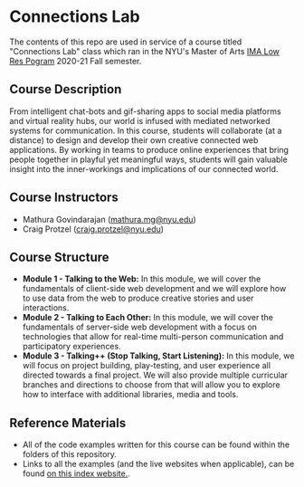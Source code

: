 # Connections Lab
The contents of this repo are used in service of a course titled "Connections Lab" class which ran in the NYU's Master of Arts [IMA Low Res Pogram](https://itp.nyu.edu/lowres/) 2020-21 Fall semester.

## Course Description
From intelligent chat-bots and gif-sharing apps to social media platforms and virtual reality hubs, our world is infused with mediated networked systems for communication. In this course, students will collaborate (at a distance) to design and develop their own creative connected web applications. By working in teams to produce online experiences that bring people together in playful yet meaningful ways, students will gain valuable insight into the inner-workings and implications of our connected world.

## Course Instructors
* Mathura Govindarajan (mathura.mg@nyu.edu)
* Craig Protzel (craig.protzel@nyu.edu)

## Course Structure
* **Module 1 - Talking to the Web:** In this module, we will cover the fundamentals of client-side web development and we will explore how to use data from the web to produce creative stories and user interactions.
* **Module 2 - Talking to Each Other:** In this module, we will cover the fundamentals of server-side web development with a focus on technologies that allow for real-time multi-person communication and participatory experiences.
* **Module 3 - Talking++ (Stop Talking, Start Listening):** In this module, we will focus on project building, play-testing, and user experience all directed towards a final project. We will also provide multiple curricular branches and directions to choose from that will allow you to explore how to interface with additional libraries, media and tools.

## Reference Materials
* All of the code examples written for this course can be found within the folders of this repository.
* Links to all the examples (and the live websites when applicable), can be found [on this index website.](https://mathuramg.com/IMA-Low-Res-Connections-Lab/).


<!-- 

[Week 1 - Intro to HTML & CSS](https://github.com/MathuraMG/IMA-Low-Res-Connections-Lab/tree/master/Week_01|Intro_to_HTML)  
* [HTML Boilerplate](https://github.com/MathuraMG/IMA-Low-Res-Connections-Lab/tree/master/Week_01|Intro_to_HTML/HTML%20Boilerplate)
* [Simple Webpage on Cats](https://github.com/MathuraMG/IMA-Low-Res-Connections-Lab/tree/master/Week_01|Intro_to_HTML/Simple_Cat_Page)


[Week 2 - Making A Webpage](https://github.com/MathuraMG/IMA-Low-Res-Connections-Lab/tree/master/Week_02|HTML_CSS)
* [ShowAThing_1_HTML](https://github.com/MathuraMG/IMA-Low-Res-Connections-Lab/tree/master/Week_02|HTML_CSS/ShowAThing_1_HTML)
* [ShowAThing_2_CSS](https://github.com/MathuraMG/IMA-Low-Res-Connections-Lab/tree/master/Week_02|HTML_CSS/ShowAThing_2_CSS)
* [ShowAThing_3_1_CSS_Design_Start](https://github.com/MathuraMG/IMA-Low-Res-Connections-Lab/tree/master/Week_02|HTML_CSS/ShowAThing_3_1_Design_Start)
* [ShowAThing_3_2_CSS_Design_Complete](https://github.com/MathuraMG/IMA-Low-Res-Connections-Lab/tree/master/Week_02|HTML_CSS/ShowAThing_3_2_Design_Complete)
* [CSS_Layout_Flex_01](https://github.com/MathuraMG/IMA-Low-Res-Connections-Lab/tree/master/Week_02|HTML_CSS/CSS_Layout_Flex_01)
* [CSS_Layout_Flex_02](https://github.com/MathuraMG/IMA-Low-Res-Connections-Lab/tree/master/Week_02|HTML_CSS/CSS_Layout_Flex_02)
* [CSS_Layout_Fluid_Responsive](https://github.com/MathuraMG/IMA-Low-Res-Connections-Lab/tree/master/Week_02|HTML_CSS/CSS_Layout_Fluid_Responsive)

[Week 3 - Making Things Happen on the Page](https://github.com/MathuraMG/IMA-Low-Res-Connections-Lab/tree/master/Week_03|JS_Events)
* [JS_DOM](https://github.com/MathuraMG/IMA-Low-Res-Connections-Lab/tree/master/Week_03|JS_Events/3.1_JS_DOM)
* [Events - Number Counter and CSS Color](https://github.com/MathuraMG/IMA-Low-Res-Connections-Lab/tree/master/Week_03|JS_Events/3.2_Events)
* [Events - Arrays and Images](https://github.com/MathuraMG/IMA-Low-Res-Connections-Lab/tree/master/Week_03|JS_Events/3.2_Events_arrays_images)
* [Events - Arrays and Text](https://github.com/MathuraMG/IMA-Low-Res-Connections-Lab/tree/master/Week_03|JS_Events/3.2_Events_arrays_text)
* [Events - More with CSS Colors](https://github.com/MathuraMG/IMA-Low-Res-Connections-Lab/tree/master/Week_03|JS_Events/3.2_Events_color)
* [jQuery - Classes](https://github.com/MathuraMG/IMA-Low-Res-Connections-Lab/tree/master/Week_03|JS_Events/3.3_jQuery_classes)
* [jQuery - Number Counter](https://github.com/MathuraMG/IMA-Low-Res-Connections-Lab/tree/master/Week_03|JS_Events/3.3_jQuery_number_counter)

[Week 4 - Working with Data & APIs](https://github.com/MathuraMG/IMA-Low-Res-Connections-Lab/tree/master/Week_04|JSON_Fetch)
* [Fetch with Static JSON Data](https://github.com/MathuraMG/IMA-Low-Res-Connections-Lab/tree/master/Week_04|JSON_Fetch/4.1_Fetch%20with%20Static%20JSON%20Data)
* [Fetch](https://github.com/MathuraMG/IMA-Low-Res-Connections-Lab/tree/master/Week_04|JSON_Fetch/4.2_Fetch)
* [Get JSON with AJAX](https://github.com/MathuraMG/IMA-Low-Res-Connections-Lab/tree/master/Week_04|JSON_Fetch/4.2_Get_JSON_with_AJAX)
* [Pokemon Example](https://github.com/MathuraMG/IMA-Low-Res-Connections-Lab/tree/master/Week_04|JSON_Fetch/4.2_Get_JSON_with_AJAX)

[Week 5 - JSON to p5](https://github.com/MathuraMG/IMA-Low-Res-Connections-Lab/tree/master/Week_05|JSON_with_p5)
* [JSON to p5 with Fetch](https://github.com/MathuraMG/IMA-Low-Res-Connections-Lab/tree/master/Week_05|JSON_with_p5/5.5_JSON%20to%20p5%20with%20Fetch) -->
